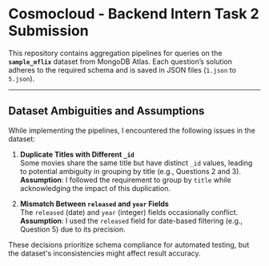 # Cosmocloud - Backend Intern Task 2 Submission

This repository contains aggregation pipelines for queries on the **`sample_mflix`** dataset from MongoDB Atlas. Each question’s solution adheres to the required schema and is saved in JSON files (`1.json` to `5.json`).

---

## Dataset Ambiguities and Assumptions

While implementing the pipelines, I encountered the following issues in the dataset:

1. **Duplicate Titles with Different `_id`**  
   Some movies share the same title but have distinct `_id` values, leading to potential ambiguity in grouping by title (e.g., Questions 2 and 3).  
   **Assumption**: I followed the requirement to group by `title` while acknowledging the impact of this duplication.

2. **Mismatch Between `released` and `year` Fields**  
   The `released` (date) and `year` (integer) fields occasionally conflict.  
   **Assumption**: I used the `released` field for date-based filtering (e.g., Question 5) due to its precision.

These decisions prioritize schema compliance for automated testing, but the dataset's inconsistencies might affect result accuracy.


